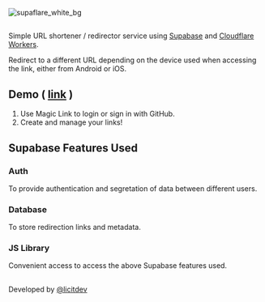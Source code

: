 ![supaflare_white_bg](https://user-images.githubusercontent.com/26413686/136743018-6f8923a6-8a3c-44f0-b6ec-b970a9f30b94.png)

##

Simple URL shortener / redirector service using [Supabase](https://supabase.io) and [Cloudflare Workers](https://workers.cloudflare.com).

Redirect to a different URL depending on the device used when accessing the link, either from Android or iOS.

## Demo ( [link](https://supaflare.licit.dev) )

1. Use Magic Link to login or sign in with GitHub.
2. Create and manage your links!

## Supabase Features Used
### Auth
To provide authentication and segretation of data between different users.

### Database
To store redirection links and metadata.

### JS Library
Convenient access to access the above Supabase features used.

##
Developed by [@licitdev](https://github.com/licitdev)
